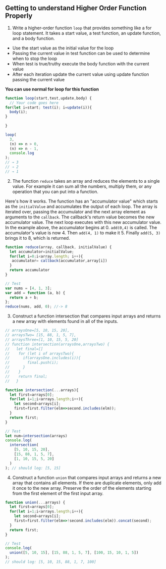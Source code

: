 ## Getting to understand Higher Order Function Properly

1. Write a higher-order function `loop` that provides something like a for loop statement. It takes a start value, a test function, an update function, and a body function.

- Use the start value as the initial value for the loop
- Passing the current value in test function can be used to determine when to stop the loop
- When test is true/truthy execute the body function with the current value
- After each iteration update the current value using update function passing the current value

**You can use normal for loop for this function**

```js
function loop(start,test,update,body) {
  // Your code goes here
for(let i=start; test(i); i=update(i)){
  body(i);
}
 
}

loop(
  3,
  (n) => n > 0,
  (n) => n - 1,
  console.log
);
// → 3
// → 2
// → 1
```

2. The function `reduce` takes an array and reduces the elements to a single value. For example it can sum all the numbers, multiply them, or any operation that you can put into a function.

Here's how it works. The function has an "accumulator value" which starts as the `initialValue` and accumulates the output of each loop. The array is iterated over, passing the accumulator and the next array element as arguments to the `callback`. The callback's return value becomes the new accumulator value. The next loop executes with this new accumulator value. In the example above, the accumulator begins at 0. `add(0,4)` is called. The accumulator's value is now 4. Then `add(4, 1)` to make it 5. Finally `add(5, 3)` brings it to 8, which is returned.

```js
function reduce(array, callback, initialValue) {
  let accumulator=initialValue;
  for(let i=0;i<array.length; i++){
   accumulator= callback(accumulator,array[i])
  }
  return accumulator
}

// Test
var nums = [4, 1, 3];
var add = function (a, b) {
  return a + b;
};
reduce(nums, add, 0); //-> 8
```

3. Construct a function intersection that compares input arrays and returns a new array with elements found in all of the inputs.

```js
// arraysOne=[5, 10, 15, 20],
// arraysTwo= [15, 88, 1, 5, 7],
// arraysThree=[1, 10, 15, 5, 20]
// function intersection(arraysOne,arraysTwo) {
//   let final=[]
//    for (let i of arraysTwo){
//      if(arraysOne.includes(i)){
//        final.push(i);
//      }
//    }
//    return final;
//   }

function intersection(...arrays){
  let first=arrays[0];
  for(let i=1;i<arrays.length;i++){
    let second=arrays[i];
    first=first.filter(elm=>second.includes(elm));
  }
  return first;
}

// Test
let num=intersection(arrays)
console.log(
  intersection(
    [5, 10, 15, 20],
    [15, 88, 1, 5, 7],
    [1, 10, 15, 5, 20]
  )
); // should log: [5, 15]
```

4. Construct a function `union` that compares input arrays and returns a new array that contains all elements. If there are duplicate elements, only add it once to the new array. Preserve the order of the elements starting from the first element of the first input array.

```js
function union(...arrays) {
  let first=arrays[0];
  for(let i=1;i<arrays.length;i++){
    let second=arrays[i];
    first=first.filter(elm=>!second.includes(elm)).concat(second);
  }
  return first;
}

// Test
console.log(
  union([5, 10, 15], [15, 88, 1, 5, 7], [100, 15, 10, 1, 5])
);
// should log: [5, 10, 15, 88, 1, 7, 100]
```
